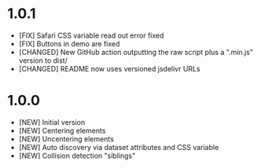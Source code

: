 # 1.0.1
- [FIX] Safari CSS variable read out error fixed
- [FIX] Buttons in demo are fixed
- [CHANGED] New GitHub action outputting the raw script plus a ".min.js" version to dist/
- [CHANGED] README now uses versioned jsdelivr URLs

# 1.0.0
- [NEW] Initial version
- [NEW] Centering elements
- [NEW] Uncentering elements
- [NEW] Auto discovery via dataset attributes and CSS variable
- [NEW] Collision detection "siblings"
